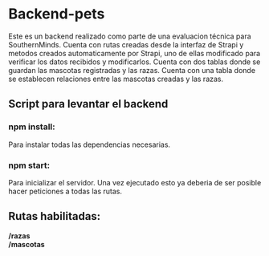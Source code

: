 # Backend-pets
Este es un backend realizado como parte de una evaluacion técnica para SouthernMinds.
Cuenta con rutas creadas desde la interfaz de Strapi y metodos creados automaticamente por Strapi, uno de ellas modificado para verificar los datos recibidos y modificarlos.
Cuenta con dos tablas donde se guardan las mascotas registradas y las razas.
Cuenta con una tabla donde se establecen relaciones entre las mascotas creadas y las razas.

## Script para levantar el backend

### npm install:
Para instalar todas las dependencias necesarias.

### npm start: 
Para inicializar el servidor. Una vez ejecutado esto ya deberia de ser posible hacer peticiones a todas las rutas.

## Rutas habilitadas: <br>
<strong> /razas <strong> <br>
<strong> /mascotas <strong>


